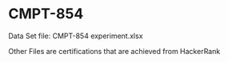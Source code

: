 # CMPT-854

Data Set file: CMPT-854 experiment.xlsx

Other Files are certifications that are achieved from HackerRank

